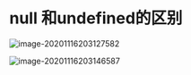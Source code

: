# null 和undefined的区别

![image-20201116203127582](C:\Users\hys\AppData\Roaming\Typora\typora-user-images\image-20201116203127582.png)

![image-20201116203146587](C:\Users\hys\AppData\Roaming\Typora\typora-user-images\image-20201116203146587.png)